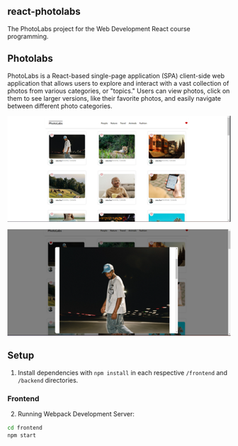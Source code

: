 ## react-photolabs

The PhotoLabs project for the Web Development React course programming.

## Photolabs

PhotoLabs is a React-based single-page application (SPA) client-side web application that allows users to explore and interact with a vast collection of photos from various categories, or "topics." Users can view photos, click on them to see larger versions, like their favorite photos, and easily navigate between different photo categories.

![photo_lab.](https://github.com/Yordanosbeger/photolabs-starter/blob/main/frontend/docs/photo_lab.png)

![photo_lab_fav](https://github.com/Yordanosbeger/photolabs-starter/blob/main/frontend/docs/photo_lab_fav.png)

## Setup

1. Install dependencies with `npm install` in each respective `/frontend` and `/backend` directories.

### Frontend

2. Running Webpack Development Server:

```bash
cd frontend
npm start
